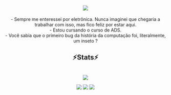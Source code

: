 <h1 align="center">
<img src="https://readme-typing-svg.herokuapp.com/?font=Righteous&size=35&center=true&vCenter=true&width=500&height=70&duration=4000&lines=olá!;+me+chamo+Lucas+carvalho!;&color=%23FFA500" />
</h1>
<div align="center">
- Sempre me enteressei por eletrônica. Nunca imaginei que chegaria a trabalhar com isso, mas fico feliz por estar aqui.<br>
- Estou cursando o curso de ADS.<br>
- Você sabia que o primeiro bug da história da computação foi, literalmente, um inseto ?
</div>
  
<h2 align="center" >⚡Stats⚡</h2>
<br>

<div align="center">
  
<picture>
  <source
    srcset="https://github-readme-stats.vercel.app/api?username=carvalho484&show_icons=true&theme=dark"
    media="(prefers-color-scheme: dark)"
  />
  <source
    srcset="https://github-readme-stats.vercel.app/api?username=carvalho484&show_icons=true"
    media="(prefers-color-scheme: light), (prefers-color-scheme: no-preference)"
  />
  <img src="https://github-readme-stats.vercel.app/api?username=carvalho484&show_icons=true" />
</picture>

</div>

<div align="center"> 
  
  <a href="https://instagram.com/lucas_carvalho.d" target="_blank"><img src="https://img.shields.io/badge/-Instagram-%23E4405F?style=for-the-badge&logo=instagram&logoColor=white" target="_blank"></a>
  <a href = "mailto:lucascarvalhoptc09@gmail.com"><img src="https://img.shields.io/badge/-Gmail-%23333?style=for-the-badge&logo=gmail&logoColor=white" target="_blank"></a>
  <a href="https://www.linkedin.com/in/lucas-carvalho-13301634a" target="_blank"><img src="https://img.shields.io/badge/-LinkedIn-%230077B5?style=for-the-badge&logo=linkedin&logoColor=white" target="_blank"></a> 
  
</div>
